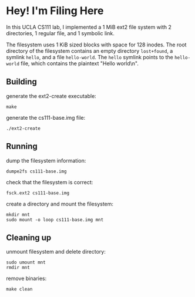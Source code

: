 # Hey! I'm Filing Here

In this UCLA CS111 lab, I implemented a 1 MiB ext2 file system with 2 directories, 1 regular file, and 1 symbolic link.

The filesystem uses 1 KiB sized blocks with space for 128 inodes. The root directory of the filesystem contains an empty directory `lost+found`, a symlink `hello`, and a file `hello-world`. The `hello` symlink points to the `hello-world` file, which contains the plaintext "Hello world\n". 

## Building
generate the ext2-create executable:
```
make
```

generate the cs111-base.img file:
```
./ext2-create
```



## Running

dump the filesystem information:
```
dumpe2fs cs111-base.img
```

check that the filesystem is correct:
```
fsck.ext2 cs111-base.img
```

create a directory and mount the filesystem:
```
mkdir mnt
sudo mount -o loop cs111-base.img mnt
```


## Cleaning up

unmount filesystem and delete directory:
```
sudo umount mnt
rmdir mnt
```

remove binaries:
```
make clean
```
